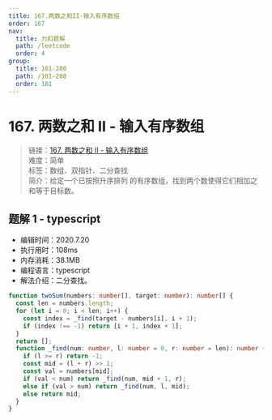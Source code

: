 ```yaml
---
title: 167.两数之和II-输入有序数组
order: 167
nav:
  title: 力扣题解
  path: /leetcode
  order: 4
group:
  title: 101-200
  path: /101-200
  order: 101
---
```


# 167. 两数之和 II - 输入有序数组

> 链接：[167. 两数之和 II - 输入有序数组](https://leetcode-cn.com/problems/two-sum-ii-input-array-is-sorted/)  
> 难度：简单  
> 标签：数组、双指针、二分查找  
> 简介：给定一个已按照升序排列 的有序数组，找到两个数使得它们相加之和等于目标数。

## 题解 1 - typescript

- 编辑时间：2020.7.20
- 执行用时：108ms
- 内存消耗：38.1MB
- 编程语言：typescript
- 解法介绍：二分查找。

```typescript
function twoSum(numbers: number[], target: number): number[] {
  const len = numbers.length;
  for (let i = 0; i < len; i++) {
    const index = _find(target - numbers[i], i + 1);
    if (index !== -1) return [i + 1, index + 1];
  }
  return [];
  function _find(num: number, l: number = 0, r: number = len): number {
    if (l >= r) return -1;
    const mid = (l + r) >> 1;
    const val = numbers[mid];
    if (val < num) return _find(num, mid + 1, r);
    else if (val > num) return _find(num, l, mid);
    else return mid;
  }
}
```
